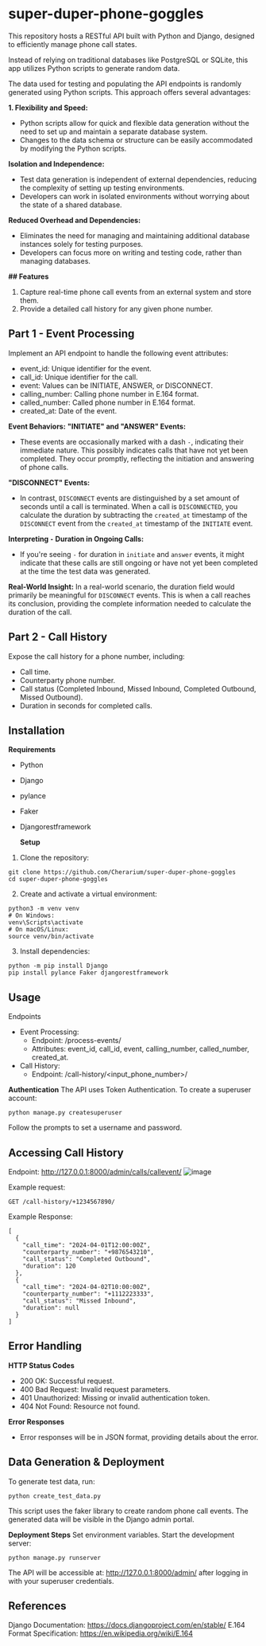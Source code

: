 # super-duper-phone-goggles
This repository hosts a RESTful API built with Python and Django, designed to efficiently manage phone call states.

Instead of relying on traditional databases like PostgreSQL or SQLite, this app utilizes Python scripts to generate random data.

The data used for testing and populating the API endpoints is randomly generated using Python scripts. 
This approach offers several advantages:

**1. Flexibility and Speed:**
- Python scripts allow for quick and flexible data generation without the need to set up and maintain a separate database system.
- Changes to the data schema or structure can be easily accommodated by modifying the Python scripts.

**Isolation and Independence:**
- Test data generation is independent of external dependencies, reducing the complexity of setting up testing environments.
- Developers can work in isolated environments without worrying about the state of a shared database.

**Reduced Overhead and Dependencies:**
- Eliminates the need for managing and maintaining additional database instances solely for testing purposes.
- Developers can focus more on writing and testing code, rather than managing databases.

**## Features**
1. Capture real-time phone call events from an external system and store them.
2. Provide a detailed call history for any given phone number.
   
## Part 1 - Event Processing
Implement an API endpoint to handle the following event attributes:

- event_id: Unique identifier for the event.
- call_id: Unique identifier for the call.
- event: Values can be INITIATE, ANSWER, or DISCONNECT.
- calling_number: Calling phone number in E.164 format.
- called_number: Called phone number in E.164 format.
- created_at: Date of the event.

**Event Behaviors:**
**"INITIATE" and "ANSWER" Events:**
- These events are occasionally marked with a dash `-`, indicating their immediate nature. This possibly indicates calls that have not yet been completed. They occur promptly, reflecting the initiation and answering of phone calls.

**"DISCONNECT" Events:**
- In contrast, `DISCONNECT` events are distinguished by a set amount of seconds until a call is terminated. When a call is `DISCONNECTED`, you calculate the duration by subtracting the `created_at` timestamp of the `DISCONNECT` event from the `created_at` timestamp of the `INITIATE` event.

**Interpreting `-` Duration in Ongoing Calls:**
- If you're seeing `-` for duration in `initiate` and `answer` events, it might indicate that these calls are still ongoing or have not yet been completed at the time the test data was generated.

**Real-World Insight:**
In a real-world scenario, the duration field would primarily be meaningful for `DISCONNECT` events. This is when a call reaches its conclusion, providing the complete information needed to calculate the duration of the call.


## Part 2 - Call History
Expose the call history for a phone number, including:

- Call time.
- Counterparty phone number.
- Call status (Completed Inbound, Missed Inbound, Completed Outbound, Missed Outbound).
- Duration in seconds for completed calls.

## Installation
**Requirements**
- Python
- Django
- pylance
- Faker
- Djangorestframework

  **Setup**
1. Clone the repository:
```
git clone https://github.com/Cherarium/super-duper-phone-goggles
cd super-duper-phone-goggles
```
2. Create and activate a virtual environment:
```
python3 -m venv venv
# On Windows:
venv\Scripts\activate
# On macOS/Linux:
source venv/bin/activate
```
3. Install dependencies:
```
python -m pip install Django
pip install pylance Faker djangorestframework
```

## Usage
Endpoints

- Event Processing:
  - Endpoint: /process-events/
  - Attributes: event_id, call_id, event, calling_number, called_number, created_at.
- Call History:
  - Endpoint: /call-history/<input_phone_number>/

**Authentication**
The API uses Token Authentication. To create a superuser account:
```
python manage.py createsuperuser
```
Follow the prompts to set a username and password.

## Accessing Call History
Endpoint: http://127.0.0.1:8000/admin/calls/callevent/
![image](https://github.com/Cherarium/super-duper-phone-goggles/assets/55898764/ecc16a3f-3342-41bf-949a-d846b83bea29)

Example request: 
```
GET /call-history/+1234567890/
```
Example Response:
```
[
  {
    "call_time": "2024-04-01T12:00:00Z",
    "counterparty_number": "+9876543210",
    "call_status": "Completed Outbound",
    "duration": 120
  },
  {
    "call_time": "2024-04-02T10:00:00Z",
    "counterparty_number": "+1112223333",
    "call_status": "Missed Inbound",
    "duration": null
  }
]
```
## Error Handling

**HTTP Status Codes**
- 200 OK: Successful request.
- 400 Bad Request: Invalid request parameters.
- 401 Unauthorized: Missing or invalid authentication token.
- 404 Not Found: Resource not found.
 
**Error Responses**
- Error responses will be in JSON format, providing details about the error.

## Data Generation & Deployment
To generate test data, run:
```
python create_test_data.py
```
This script uses the faker library to create random phone call events.
The generated data will be visible in the Django admin portal.

**Deployment Steps**
Set environment variables.
Start the development server:
```
python manage.py runserver
```
The API will be accessible at: http://127.0.0.1:8000/admin/ after logging in with your superuser credentials.

## References
Django Documentation: https://docs.djangoproject.com/en/stable/
E.164 Format Specification: https://en.wikipedia.org/wiki/E.164

